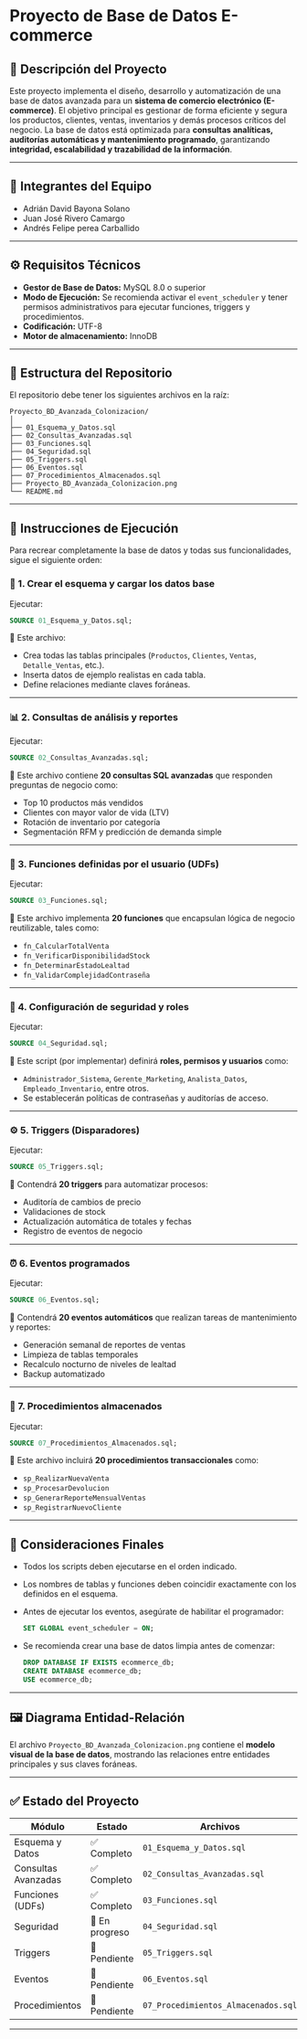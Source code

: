 # Proyecto de Base de Datos E-commerce

## 📘 Descripción del Proyecto

Este proyecto implementa el diseño, desarrollo y automatización de una base de datos avanzada para un **sistema de comercio electrónico (E-commerce)**.
El objetivo principal es gestionar de forma eficiente y segura los productos, clientes, ventas, inventarios y demás procesos críticos del negocio.
La base de datos está optimizada para **consultas analíticas, auditorías automáticas y mantenimiento programado**, garantizando **integridad, escalabilidad y trazabilidad de la información**.

---

## 👥 Integrantes del Equipo

- Adrián David Bayona Solano
- Juan José Rivero Camargo
- Andrés Felipe perea Carballido

---

## ⚙️ Requisitos Técnicos

- **Gestor de Base de Datos:** MySQL 8.0 o superior
- **Modo de Ejecución:** Se recomienda activar el `event_scheduler` y tener permisos administrativos para ejecutar funciones, triggers y procedimientos.
- **Codificación:** UTF-8
- **Motor de almacenamiento:** InnoDB

---

## 🧩 Estructura del Repositorio

El repositorio debe tener los siguientes archivos en la raíz:

```
Proyecto_BD_Avanzada_Colonizacion/
│
├── 01_Esquema_y_Datos.sql
├── 02_Consultas_Avanzadas.sql
├── 03_Funciones.sql
├── 04_Seguridad.sql
├── 05_Triggers.sql
├── 06_Eventos.sql
├── 07_Procedimientos_Almacenados.sql
├── Proyecto_BD_Avanzada_Colonizacion.png
└── README.md
```

---

## 🚀 Instrucciones de Ejecución

Para recrear completamente la base de datos y todas sus funcionalidades, sigue el siguiente orden:

### 🧱 1. Crear el esquema y cargar los datos base

Ejecutar:

```sql
SOURCE 01_Esquema_y_Datos.sql;
```

📄 Este archivo:

- Crea todas las tablas principales (`Productos`, `Clientes`, `Ventas`, `Detalle_Ventas`, etc.).
- Inserta datos de ejemplo realistas en cada tabla.
- Define relaciones mediante claves foráneas.

---

### 📊 2. Consultas de análisis y reportes

Ejecutar:

```sql
SOURCE 02_Consultas_Avanzadas.sql;
```

📄 Este archivo contiene **20 consultas SQL avanzadas** que responden preguntas de negocio como:

- Top 10 productos más vendidos
- Clientes con mayor valor de vida (LTV)
- Rotación de inventario por categoría
- Segmentación RFM y predicción de demanda simple

---

### 🧠 3. Funciones definidas por el usuario (UDFs)

Ejecutar:

```sql
SOURCE 03_Funciones.sql;
```

📄 Este archivo implementa **20 funciones** que encapsulan lógica de negocio reutilizable, tales como:

- `fn_CalcularTotalVenta`
- `fn_VerificarDisponibilidadStock`
- `fn_DeterminarEstadoLealtad`
- `fn_ValidarComplejidadContraseña`

---

### 🔐 4. Configuración de seguridad y roles

Ejecutar:

```sql
SOURCE 04_Seguridad.sql;
```

📄 Este script (por implementar) definirá **roles, permisos y usuarios** como:

- `Administrador_Sistema`, `Gerente_Marketing`, `Analista_Datos`, `Empleado_Inventario`, entre otros.
- Se establecerán políticas de contraseñas y auditorías de acceso.

---

### ⚙️ 5. Triggers (Disparadores)

Ejecutar:

```sql
SOURCE 05_Triggers.sql;
```

📄 Contendrá **20 triggers** para automatizar procesos:

- Auditoría de cambios de precio
- Validaciones de stock
- Actualización automática de totales y fechas
- Registro de eventos de negocio

---

### ⏰ 6. Eventos programados

Ejecutar:

```sql
SOURCE 06_Eventos.sql;
```

📄 Contendrá **20 eventos automáticos** que realizan tareas de mantenimiento y reportes:

- Generación semanal de reportes de ventas
- Limpieza de tablas temporales
- Recalculo nocturno de niveles de lealtad
- Backup automatizado

---

### 🧮 7. Procedimientos almacenados

Ejecutar:

```sql
SOURCE 07_Procedimientos_Almacenados.sql;
```

📄 Este archivo incluirá **20 procedimientos transaccionales** como:

- `sp_RealizarNuevaVenta`
- `sp_ProcesarDevolucion`
- `sp_GenerarReporteMensualVentas`
- `sp_RegistrarNuevoCliente`

---

## 🧾 Consideraciones Finales

- Todos los scripts deben ejecutarse en el orden indicado.
- Los nombres de tablas y funciones deben coincidir exactamente con los definidos en el esquema.
- Antes de ejecutar los eventos, asegúrate de habilitar el programador:

  ```sql
  SET GLOBAL event_scheduler = ON;
  ```
- Se recomienda crear una base de datos limpia antes de comenzar:

  ```sql
  DROP DATABASE IF EXISTS ecommerce_db;
  CREATE DATABASE ecommerce_db;
  USE ecommerce_db;
  ```

---

## 🖼️ Diagrama Entidad-Relación

El archivo `Proyecto_BD_Avanzada_Colonizacion.png` contiene el **modelo visual de la base de datos**, mostrando las relaciones entre entidades principales y sus claves foráneas.

---

## ✅ Estado del Proyecto

| Módulo              | Estado         | Archivos                            |
| ------------------- | -------------- | ----------------------------------- |
| Esquema y Datos     | ✅ Completo     | `01_Esquema_y_Datos.sql`            |
| Consultas Avanzadas | ✅ Completo     | `02_Consultas_Avanzadas.sql`        |
| Funciones (UDFs)    | ✅ Completo     | `03_Funciones.sql`                  |
| Seguridad           | 🚧 En progreso | `04_Seguridad.sql`                  |
| Triggers            | 🚧 Pendiente   | `05_Triggers.sql`                   |
| Eventos             | 🚧 Pendiente   | `06_Eventos.sql`                    |
| Procedimientos      | 🚧 Pendiente   | `07_Procedimientos_Almacenados.sql` |

---
